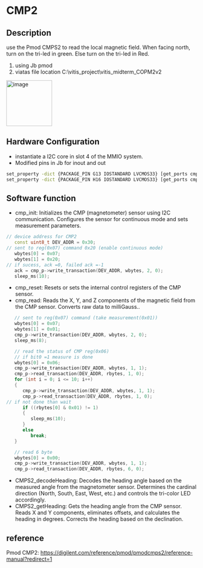 # CMP2

## Description
use the Pmod CMPS2 to read the local magnetic field. When facing north, turn on the tri-led in green. Else turn on the tri-led in Red. 
1. using Jb pmod 
2. viatas file location  C:\vitis_project\vitis_midterm_COPM2v2
<img width="121" alt="image" src="https://github.com/Fall-2023-Classes/fa23-midterm-exam-2-XiangFei89213/assets/143454666/f002d03a-38a3-4709-bcae-e29238d2ff42">

## Hardware Configuration
- instantiate a I2C core in slot 4 of the MMIO system.  
- Modified pins in Jb for inout and out
```bash
set_property -dict {PACKAGE_PIN G13 IOSTANDARD LVCMOS33} [get_ports cmp_i2c_scl]
set_property -dict {PACKAGE_PIN H16 IOSTANDARD LVCMOS33} [get_ports cmp_i2c_sda]
```

## Software function
- cmp_init:
Initializes the CMP (magnetometer) sensor using I2C communication. Configures the sensor for continuous mode and sets measurement parameters.
```c++
// device address for CMP2
   const uint8_t DEV_ADDR = 0x30; 
// sent to reg(0x07) command 0x20 (enable continuous mode)
   wbytes[0] = 0x07;
   wbytes[1] = 0x20;
// if sucess, ack =0, failed ack =-1
   ack = cmp_p->write_transaction(DEV_ADDR, wbytes, 2, 0);
   sleep_ms(10);
```
- cmp_reset:
Resets or sets the internal control registers of the CMP sensor. 
- cmp_read:
Reads the X, Y, and Z components of the magnetic field from the CMP sensor. Converts raw data to milliGauss..
```c++
   // sent to reg(0x07) command (take measurement(0x01))
   wbytes[0] = 0x07;
   wbytes[1] = 0x01;
   cmp_p->write_transaction(DEV_ADDR, wbytes, 2, 0);
   sleep_ms(8);

   // read the status of CMP reg(0x06)
   // if bit0 =1 measure is done
   wbytes[0] = 0x06;
   cmp_p->write_transaction(DEV_ADDR, wbytes, 1, 1);
   cmp_p->read_transaction(DEV_ADDR, rbytes, 1, 0);
   for (int i = 0; i <= 10; i++)
   {
      cmp_p->write_transaction(DEV_ADDR, wbytes, 1, 1);
      cmp_p->read_transaction(DEV_ADDR, rbytes, 1, 0);
// if not done than wait
      if ((rbytes[0] & 0x01) != 1)
      {
         sleep_ms(10);
      }
      else
         break;
   }

   // read 6 byte
   wbytes[0] = 0x00;
   cmp_p->write_transaction(DEV_ADDR, wbytes, 1, 1);
   cmp_p->read_transaction(DEV_ADDR, rbytes, 6, 0);

```
- CMPS2_decodeHeading:
Decodes the heading angle based on the measured angle from the magnetometer sensor. Determines the cardinal direction (North, South, East, West, etc.) and controls the tri-color LED accordingly.
- CMPS2_getHeading:
Gets the heading angle from the CMP sensor. Reads X and Y components, eliminates offsets, and calculates the heading in degrees. Corrects the heading based on the declination.

## reference 
Pmod CMP2: https://digilent.com/reference/pmod/pmodcmps2/reference-manual?redirect=1
